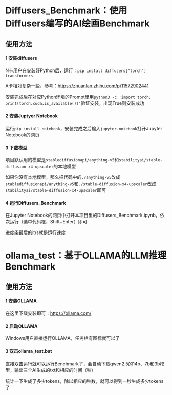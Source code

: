 # Diffusers_Benchmark：使用Diffusers编写的AI绘画Benchmark
## 使用方法
#### 1 安装diffusers
N卡用户在安装好Python后，运行：`pip install diffusers["torch"] transformers`
  
A卡相对复杂一些，参考：https://zhuanlan.zhihu.com/p/11572902441

安装完成后在对应Python环境的Prompt里用`python3 -c 'import torch; print(torch.cuda.is_available())'`验证安装，出现True则安装成功

#### 2 安装Juptyer Notebook

运行`pip install notebook`，安装完成之后输入`jupyter-notebook`打开Jupyter Notebook的网页

#### 3 下载模型

项目默认用的模型是`stablediffusionapi/anything-v5`和`stabilityai/stable-diffusion-x4-upscaler`的本地模型

如果你没有本地模型，那么把代码中的`./anything-v5`改成`stablediffusionapi/anything-v5`和`./stable-diffusion-x4-upscaler`改成`stabilityai/stable-diffusion-x4-upscaler`即可

#### 4 运行Diffusers_Benchmark

在Jupyter Notebook的网页中打开本项目里的Diffusers_Benchmark.ipynb，依次运行（选中代码框，Shift+Enter）即可

进度条最后的it/s就是运行速度

# ollama_test：基于OLLAMA的LLM推理Benchmark
## 使用方法
#### 1 安装OLLAMA
在这里下载安装即可：https://ollama.com/

#### 2 启动OLLAMA
Windows用户直接运行OLLAMA，任务栏有图标就可以了

#### 3 双击ollama_test.bat
直接双击运行就可以运行Benchmark了，会自动下载qwen2.5的14b、7b和3b模型，输出三个AI生成的txt和相应的时间（秒）

统计一下生成了多少tokens，除以相应的秒数，就可以得到一秒生成多少tokens了
